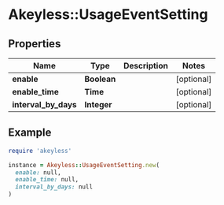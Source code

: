 # Akeyless::UsageEventSetting

## Properties

| Name | Type | Description | Notes |
| ---- | ---- | ----------- | ----- |
| **enable** | **Boolean** |  | [optional] |
| **enable_time** | **Time** |  | [optional] |
| **interval_by_days** | **Integer** |  | [optional] |

## Example

```ruby
require 'akeyless'

instance = Akeyless::UsageEventSetting.new(
  enable: null,
  enable_time: null,
  interval_by_days: null
)
```

